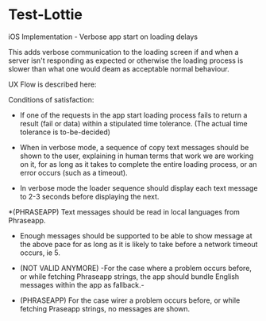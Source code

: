 # Test-Lottie
iOS Implementation - Verbose app start on loading delays

This adds verbose communication to the loading screen if and when a server isn't responding as expected or otherwise the loading process is slower than what one would deam as acceptable normal behaviour. 

 

UX Flow is described here:

Conditions of satisfaction:

 * If one of the requests in the app start loading process fails to return a result (fail or data) within a stipulated time tolerance. (The actual time tolerance is to-be-decided)

 * When in verbose mode, a sequence of copy text messages should be shown to the user, explaining in human terms that work we are working on it, for as long as it takes to complete the entire loading process, or an error occurs (such as a timeout).

 * In verbose mode the loader sequence should display each text message to 2-3 seconds before displaying the next.

 *(PHRASEAPP) Text messages should be read in local languages from Phraseapp.

 * Enough messages should be supported to be able to show message at the above pace for as long as it is likely to take before a network timeout occurs, ie 5.

* (NOT VALID ANYMORE) -For the case where a problem occurs before, or while fetching Phraseapp strings, the app should bundle English messages within the app as fallback.-

* (PHRASEAPP) For the case wirer a problem occurs before, or while fetching Praseapp strings, no messages are shown.


